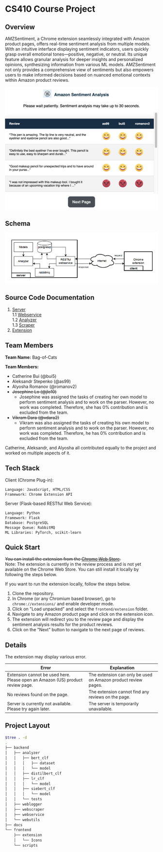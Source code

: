 # CS410 Course Project

## Overview

AMZSentiment, a Chrome extension seamlessly integrated with Amazon product pages, offers real-time sentiment analysis
from multiple models. With an intuitive interface displaying sentiment indicators, users quickly grasp overall emotional
tones—positive, negative, or neutral. Its unique feature allows granular analysis for deeper insights and personalized
opinions, synthesizing information from various ML models. AMZSentiment not only provides a comprehensive view of
sentiments but also empowers users to make informed decisions based on nuanced emotional contexts within Amazon product
reviews.

![extension example](/docs/imgs/extension.png)

## Schema

![project schema](/docs/imgs/schema.png)

## Source Code Documentation

1. [Server](/backend/README.md) \
   1.1 [Webservice](backend/webservice/README.md) \
   1.2 [Analyzer](backend/analyzer/README.md) \
   1.3 [Scraper](https://github.com/alyosharomanov/amazon-review-api/blob/148d911bb97bca1cda8fb6a44645eab7aad09535/README.md)
2. [Extension](frontend/extension/README.md)

## Team Members

**Team Name:** Bag-of-Cats

**Team Members:**

- Catherine Bui (@bui5)
- Aleksandr Stepenko (@as99)
- Alyosha Romanov (@romanov2)
- ~~Josephine Lo (@jlo10)~~
    * Josephine was assigned the tasks of creating her own model to perform sentiment analysis and to work on the
      parser. However, no work was completed. Therefore, she has 0% contribution and is excluded from the team.
- ~~Vikram Dara (@vdara2)~~
    * Vikram was also assigned the tasks of creating his own model to perform sentiment analysis and to work on the
      parser. However, no work was completed. Therefore, he has 0% contribution and is excluded from the team.

Catherine, Aleksandr, and Alyosha all contributed equally to the project and worked on multiple aspects of it.

## Tech Stack

Client (Chrome Plug-in):

    Language: JavaScript, HTML/CSS
    Framework: Chrome Extension API

Server (Flask-based RESTful Web Service):

	Language: Python
    Framework: Flask
    Database: PostgreSQL
    Message Queue: RabbitMQ
    ML Libraries: PyTorch, scikit-learn

## Quick Start

~~You can install the extension from the [Chrome Web Store](https://chromewebstore.google.com/).~~ \
Note: The extension is currently in the review process and is not yet available on the Chrome Web Store. You can still
install it locally by following the steps below.

If you want to run the extension locally, follow the steps below.

1. Clone the repository.
2. In Chrome (or any Chromium based browser), go to `chrome://extensions/` and enable developer mode.
3. Click on "Load unpacked" and select the `frontend/extension` folder.
4. Navigate to any Amazon product page and click on the extension icon.
5. The extension will redirect you to the review page and display the sentiment analysis results for the product
   reviews.
6. Click on the "Next" button to navigate to the next page of reviews.

## Details

The extension may display various error.

| Error                                                                          | Explanation                                                    |
|--------------------------------------------------------------------------------|----------------------------------------------------------------|
| Extension cannot be used here. Please open an Amazon (US) product review page. | The extension can only be used on Amazon product review pages. |
| No reviews found on the page.                                                  | The extension cannot find any reviews on the page.             |
| Server is currently not available. Please try again later.                     | The server is temporarily unavailable.                         |

## Project Layout

```bash
$tree . -d                                                           
.
├── backend
│   ├── analyzer
│   │   ├── bert_clf
│   │   │   ├── dataset
│   │   │   └── model
│   │   ├── distilbert_clf
│   │   ├── lr_clf
│   │   │   └── model
│   │   ├── siebert_clf
│   │   │   └── model
│   │   └── tests
│   ├── weblogger
│   ├── webscraper
│   ├── webservice
│   └── webutils
├── docs
└── frontend
    ├── extension
    │   └── Icons
    └── scripts
```

